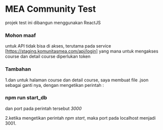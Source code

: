 # MEA Community Test

projek test ini dibangun menggunakan ReactJS

### Mohon maaf

untuk API tidak bisa di akses, terutama pada service
[https://staging.komunitasmea.com/api/login]
yang mana untuk mengakses course dan detail course diperlukan token

### Tambahan

1.dan untuk halaman course dan detail course, saya membuat file .json sebagai ganti nya, dengan
mengetikan perintah :

### npm run start_db

dan port pada perintah tersebut _3000_

2.ketika mengetikan perintah _npm start_, maka port pada localhost menjadi 3001.
